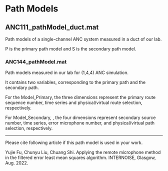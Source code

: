 # Path Models

## ANC111_pathModel_duct.mat

Path models of a single-channel ANC system measured in a duct of our lab.

P is the primary path model and S is the secondary path model.

### ANC144_pathModel.mat

Path models measured in our lab for (1,4,4) ANC simulation.

It contains two variables, corresponding to the primary path and the secondary path.

For the Model_Primary, the three dimensions represent the primary route sequence number, time series and physical/virtual route selection, respectively.

For Model_Secondary, , the four dimensions represent secondary source number, time series, error microphone number, and physical/virtual path selection, respectively.

---
Please cite following article if this path model is used in your work.

Yujie Fu, Chunyu Liu, Chuang Shi. Applying the remote microphone method in the filtered error least mean squares algorithm. INTERNOISE, Glasgow, Aug. 2022.
